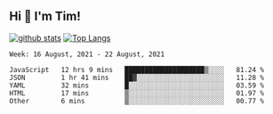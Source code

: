 ## Hi 👋 I'm Tim!
  
  [![github stats](https://github-readme-stats.vercel.app/api?username=thostetler&theme=dracula&count_private=true&show_icons=true)](https://github.com/thostetler/github-readme-stats)
  [![Top Langs](https://github-readme-stats.vercel.app/api/top-langs/?username=thostetler&layout=compact&count_private=true&theme=dracula&show_icons=true)](https://github.com/thostetler/github-readme-stats)
 
<!--START_SECTION:waka-->
```text
Week: 16 August, 2021 - 22 August, 2021

JavaScript   12 hrs 9 mins   ████████████████████▒░░░░   81.24 % 
JSON         1 hr 41 mins    ██▓░░░░░░░░░░░░░░░░░░░░░░   11.28 % 
YAML         32 mins         █░░░░░░░░░░░░░░░░░░░░░░░░   03.59 % 
HTML         17 mins         ▒░░░░░░░░░░░░░░░░░░░░░░░░   01.97 % 
Other        6 mins          ▒░░░░░░░░░░░░░░░░░░░░░░░░   00.77 % 
```
<!--END_SECTION:waka-->
